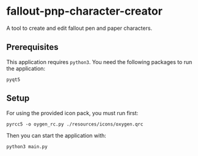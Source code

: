 # fallout-pnp-character-creator
A tool to create and edit fallout pen and paper characters.

## Prerequisites

This application requires `python3`.
You need the following packages to run the application:

```
pyqt5
```

## Setup

For using the provided icon pack, you must run first:

``pyrcc5 -o oygen_rc.py ./resources/icons/oxygen.qrc``

Then you can start the application with:

``python3 main.py``
